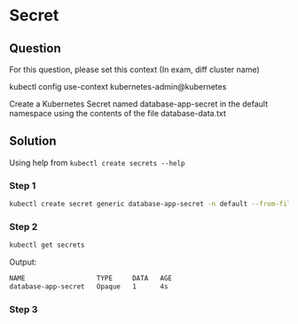 # Secret

## Question
For this question, please set this context (In exam, diff cluster name)

kubectl config use-context kubernetes-admin@kubernetes

Create a Kubernetes Secret named database-app-secret in the default namespace using the contents of the file database-data.txt 


## Solution
Using help from ```kubectl create secrets --help```

### Step 1

```bash
kubectl create secret generic database-app-secret -n default --from-file=database-data.txt
```

### Step 2

```bash
kubectl get secrets 
```

Output:
```bash
NAME                  TYPE     DATA   AGE
database-app-secret   Opaque   1      4s
```

### Step 3